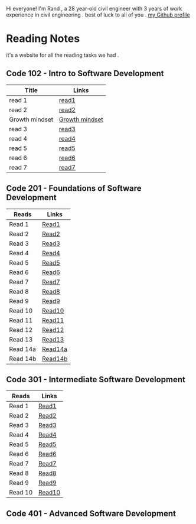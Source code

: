 
Hi everyone! I'm Rand , a 28 year-old civil engineer  with 3 years of work experience in civil engineering . best of luck to all of you .
[my Github profile](https://github.com/Rand92)
# Reading Notes
it's a website for all the reading tasks we had .
## Code 102 - Intro to Software Development
| Title | Links |
|-------- | ---- |
| read 1 | [ read1](https://rand92.github.io/Reading-notes/read01)
|read 2 | [read2](https://rand92.github.io/Reading-notes/Read02) |
| Growth mindset | [Growth mindset](https://rand92.github.io/Reading-notes/growthMindset) |
|read 3 | [read3](https://rand92.github.io/Reading-notes/Read03) |
|read 4 | [read4](https://rand92.github.io/Reading-notes/Read04) |
|read 5 | [read5](https://rand92.github.io/Reading-notes/Read05) |
|read 6 | [read6](https://rand92.github.io/Reading-notes/Read06) |
|read 7 | [read7](https://rand92.github.io/Reading-notes/Read07) |

## Code 201 - Foundations of Software Development
| Reads | Links |
|------- |-------|
|Read 1 | [Read1](https://rand92.github.io/Reading-notes/class-01) |
|Read 2 | [Read2](https://rand92.github.io/Reading-notes/class-02) |
|Read 3 | [Read3](https://rand92.github.io/Reading-notes/reads-201/read03) |
|Read 4 | [Read4](https://rand92.github.io/Reading-notes/reads-201/read04) |
|Read 5 | [Read5](https://rand92.github.io/Reading-notes/reads-201/read05) |
|Read 6 | [Read6](https://rand92.github.io/Reading-notes/reads-201/read06) |
|Read 7 | [Read7](https://rand92.github.io/Reading-notes/reads-201/read07) |
|Read 8 | [Read8](https://rand92.github.io/Reading-notes/reads-201/read08) |
|Read 9 | [Read9](https://rand92.github.io/Reading-notes/reads-201/read09) |
|Read 10 | [Read10](https://rand92.github.io/Reading-notes/reads-201/read-10) |
|Read 11 | [Read11](https://rand92.github.io/Reading-notes/reads-201/read11) |
|Read 12 | [Read12](https://rand92.github.io/Reading-notes/reads-201/read12) |
|Read 13 |  [Read13](https://rand92.github.io/Reading-notes/reads-201/read13)|
|Read 14a| [Read14a](https://rand92.github.io/Reading-notes/reads-201/read14a) |
|Read 14b | [Read14b](https://rand92.github.io/Reading-notes/reads-201/read14b) |

## Code 301 - Intermediate Software Development
| Reads | Links |
|------- |-------|
|Read 1 | [Read1](https://rand92.github.io/Reading-notes/reads301/read01) |
|Read 2 | [Read2](https://rand92.github.io/Reading-notes/reads301/read02) |
|Read 3 | [Read3](https://rand92.github.io/Reading-notes/reads301/read03) |
|Read 4 | [Read4](https://rand92.github.io/Reading-notes/reads301/read04) |
|Read 5 | [Read5](https://rand92.github.io/Reading-notes/reads301/read05) |
|Read 6 | [Read6](https://rand92.github.io/Reading-notes/reads301/read06) |
|Read 7 | [Read7](https://rand92.github.io/Reading-notes/reads301/read07) |
|Read 8 | [Read8](https://rand92.github.io/Reading-notes/reads301/read08) |
|Read 9 | [Read9](https://rand92.github.io/Reading-notes/reads301/read09) |
|Read 10 | [Read10]() |

## Code 401 - Advanced Software Development

